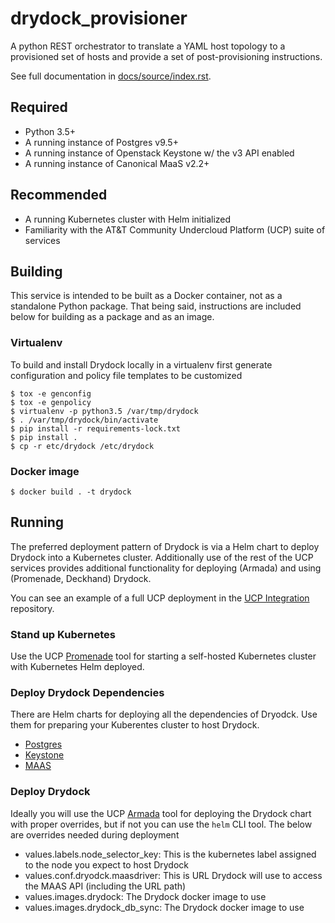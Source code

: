 # drydock_provisioner

A python REST orchestrator to translate a YAML host topology to a provisioned
set of hosts and provide a set of post-provisioning instructions.

See full documentation in [docs/source/index.rst](docs/source/index.rst).

## Required

* Python 3.5+
* A running instance of Postgres v9.5+
* A running instance of Openstack Keystone w/ the v3 API enabled
* A running instance of Canonical MaaS v2.2+

## Recommended

* A running Kubernetes cluster with Helm initialized
* Familiarity with the AT&T Community Undercloud Platform (UCP) suite of services

## Building

This service is intended to be built as a Docker container, not as a
standalone Python package. That being said, instructions are included below
for building as a package and as an image.

### Virtualenv

To build and install Drydock locally in a virtualenv first generate configuration
and policy file templates to be customized

    $ tox -e genconfig
    $ tox -e genpolicy
    $ virtualenv -p python3.5 /var/tmp/drydock
    $ . /var/tmp/drydock/bin/activate
    $ pip install -r requirements-lock.txt
    $ pip install .
    $ cp -r etc/drydock /etc/drydock

### Docker image

    $ docker build . -t drydock

## Running

The preferred deployment pattern of Drydock is via a Helm chart
to deploy Drydock into a Kubernetes cluster. Additionally use of
the rest of the UCP services provides additional functionality
for deploying (Armada) and using (Promenade, Deckhand) Drydock.

You can see an example of a full UCP deployment in the [UCP Integration](https://github.comatt-comdev/ucp-integration) repository.

### Stand up Kubernetes

Use the UCP [Promenade](https://github.com/att-comdev/promenade)
tool for starting a self-hosted Kubernetes cluster with Kubernetes
Helm deployed.

### Deploy Drydock Dependencies

There are Helm charts for deploying all the dependencies of Dryodck.
Use them for preparing your Kuberentes cluster to host Drydock.

* [Postgres](https://github.com/openstack/openstack-helm/tree/master/postgresql)
* [Keystone](https://github.com/openstack/openstack-helm/tree/master/keystone)
* [MAAS](https://github.com/att-comdev/maas)

### Deploy Drydock

Ideally you will use the UCP [Armada](https://readthedocs.org/projects/armada-helm/)
tool for deploying the Drydock chart with proper overrides, but if not you can
use the `helm` CLI tool. The below are overrides needed during deployment

* values.labels.node_selector_key: This is the kubernetes label assigned to the node you expect to host Drydock
* values.conf.dryodck.maasdriver: This is URL Drydock will use to access the MAAS API (including the URL path)
* values.images.drydock: The Drydock docker image to use
* values.images.drydock_db_sync: The Drydock docker image to use
